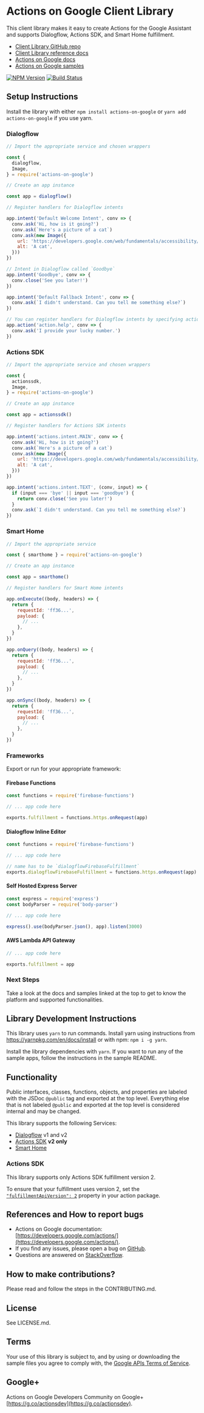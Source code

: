 # Actions on Google Client Library

This client library makes it easy to create Actions for the Google Assistant and
supports Dialogflow, Actions SDK, and Smart Home fulfillment.

* [Client Library GitHub repo](https://github.com/actions-on-google/actions-on-google-nodejs)
* [Client Library reference docs](https://actions-on-google.github.io/actions-on-google-nodejs/)
* [Actions on Google docs](https://developers.google.com/actions/)
* [Actions on Google samples](https://developers.google.com/actions/samples/)

[![NPM Version](https://img.shields.io/npm/v/actions-on-google.svg)](https://www.npmjs.org/package/actions-on-google)
[![Build Status](https://travis-ci.org/actions-on-google/actions-on-google-nodejs.svg?branch=master)](https://travis-ci.org/actions-on-google/actions-on-google-nodejs)

## Setup Instructions

Install the library with either `npm install actions-on-google` or `yarn add actions-on-google` if you use yarn.

### Dialogflow
```javascript
// Import the appropriate service and chosen wrappers

const {
  dialogflow,
  Image,
} = require('actions-on-google')

// Create an app instance

const app = dialogflow()

// Register handlers for Dialogflow intents

app.intent('Default Welcome Intent', conv => {
  conv.ask('Hi, how is it going?')
  conv.ask(`Here's a picture of a cat`)
  conv.ask(new Image({
    url: 'https://developers.google.com/web/fundamentals/accessibility/semantics-builtin/imgs/160204193356-01-cat-500.jpg',
    alt: 'A cat',
  }))
})

// Intent in Dialogflow called `Goodbye`
app.intent('Goodbye', conv => {
  conv.close('See you later!')
})

app.intent('Default Fallback Intent', conv => {
  conv.ask(`I didn't understand. Can you tell me something else?`)
})

// You can register handlers for Dialogflow intents by specifying action names
app.action('action.help', conv => {
  conv.ask('I provide your lucky number.')
})
```

### Actions SDK
```javascript
// Import the appropriate service and chosen wrappers

const {
  actionssdk,
  Image,
} = require('actions-on-google')

// Create an app instance

const app = actionssdk()

// Register handlers for Actions SDK intents

app.intent('actions.intent.MAIN', conv => {
  conv.ask('Hi, how is it going?')
  conv.ask(`Here's a picture of a cat`)
  conv.ask(new Image({
    url: 'https://developers.google.com/web/fundamentals/accessibility/semantics-builtin/imgs/160204193356-01-cat-500.jpg',
    alt: 'A cat',
  }))
})

app.intent('actions.intent.TEXT', (conv, input) => {
  if (input === 'bye' || input === 'goodbye') {
    return conv.close('See you later!')
  }
  conv.ask(`I didn't understand. Can you tell me something else?`)
})
```

### Smart Home
```javascript
// Import the appropriate service

const { smarthome } = require('actions-on-google')

// Create an app instance

const app = smarthome()

// Register handlers for Smart Home intents

app.onExecute((body, headers) => {
  return {
    requestId: 'ff36...',
    payload: {
      // ...
    },
  }
})

app.onQuery((body, headers) => {
  return {
    requestId: 'ff36...',
    payload: {
      // ...
    },
  }
})

app.onSync((body, headers) => {
  return {
    requestId: 'ff36...',
    payload: {
      // ...
    },
  }
})
```

### Frameworks

Export or run for your appropriate framework:

#### Firebase Functions
``` javascript
const functions = require('firebase-functions')

// ... app code here

exports.fulfillment = functions.https.onRequest(app)
```

#### Dialogflow Inline Editor
```javascript
const functions = require('firebase-functions')

// ... app code here

// name has to be `dialogflowFirebaseFulfillment`
exports.dialogflowFirebaseFulfillment = functions.https.onRequest(app)
```

#### Self Hosted Express Server
```javascript
const express = require('express')
const bodyParser = require('body-parser')

// ... app code here

express().use(bodyParser.json(), app).listen(3000)
```

#### AWS Lambda API Gateway
```javascript
// ... app code here

exports.fulfillment = app
```

### Next Steps

Take a look at the docs and samples linked at the top to get to know the platform and supported functionalities.

## Library Development Instructions
This library uses `yarn` to run commands. Install yarn using instructions from https://yarnpkg.com/en/docs/install or with npm: `npm i -g yarn`.

Install the library dependencies with `yarn`. If you want to run any of the sample apps, follow the instructions in the sample README.

## Functionality

Public interfaces, classes, functions, objects, and properties are labeled with the JSDoc `@public` tag and exported at the top level. Everything else that is not labeled `@public` and exported at the top level is considered internal and may be changed.

This library supports the following Services:
* [Dialogflow](https://dialogflow.com/docs/fulfillment) v1 and v2
* [Actions SDK](https://developers.google.com/actions/sdk/fulfillment) **v2 only**
* [Smart Home](https://developers.google.com/actions/smarthome/create-app#provide-fulfillment)

### Actions SDK
This library supports only Actions SDK fulfillment version 2.

To ensure that your fulfillment uses version 2, set the [`"fulfillmentApiVersion": 2`](https://github.com/actions-on-google/actionssdk-eliza-nodejs/blob/a44a1b0ef0026ce2b0e525ce38bebbf8540ce344/eliza.json#L41) property in your action package.

## References and How to report bugs
* Actions on Google documentation: [https://developers.google.com/actions/](https://developers.google.com/actions/).
* If you find any issues, please open a bug on [GitHub](https://github.com/actions-on-google/actions-on-google-nodejs).
* Questions are answered on [StackOverflow](https://stackoverflow.com/questions/tagged/actions-on-google).

## How to make contributions?
Please read and follow the steps in the CONTRIBUTING.md.

## License
See LICENSE.md.

## Terms
Your use of this library is subject to, and by using or downloading the sample files you agree to comply with, the [Google APIs Terms of Service](https://developers.google.com/terms/).

## Google+
Actions on Google Developers Community on Google+ [https://g.co/actionsdev](https://g.co/actionsdev).
